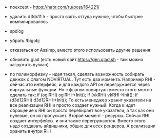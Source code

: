 ﻿- noexcept - https://habr.com/ru/post/164221/
- удалить d3dx11.h - просто взять оттуда нужное, чтобы быстрее компилировалось
- spdlog
- убрать /bigobj
- отказаться от Assimp, вместо этого использовать другие решения
- обновить glad (есть новый сайт https://gen.glad.sh - там можно загружать вулкан)

- по полиморфизму - идея такая, сделать возможность собирать движок с флагом NOVIRTUAL. Тут есть два момента. Например RHI - сейчас это интерфейс, и для каждого API он перегружается через виртуальные функции. Но с флагом новиртуал вместо этого можно сделать так:
		if (oglRHI) oglRHI->Init();
		if (vkRHI) vkRHI->Init();
		if (d3d12RHI) d3d12RHI->Init();
	То есть менеджер хранит указатели на все реализации RHI и просто создает нужный. Когда к идет обращение к RHI он просто перебирает все указатели, а так как они нулевые, он их пропускает.
	Второй момент - ресурсы. Сейчас RHI создает интерфейсы, и они также перегружаются. Вместо этого надо создавать айдишники, общие для всех рендеров. А реализации хранить внутри RHI